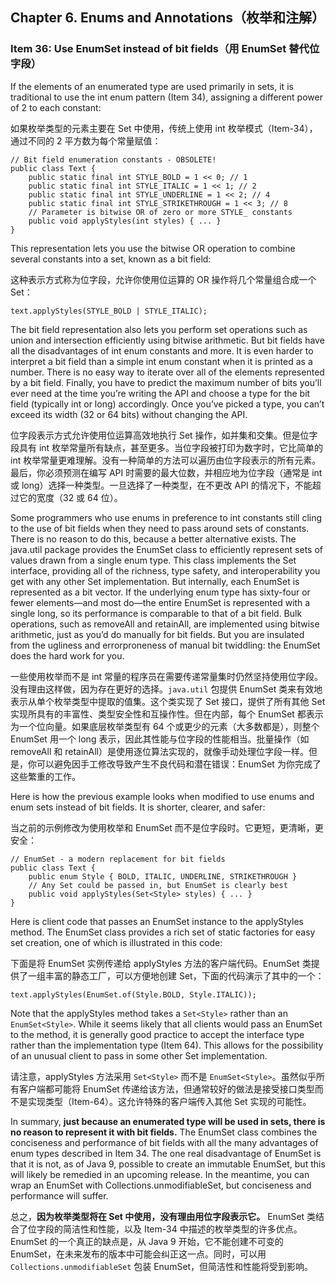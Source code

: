 ## Chapter 6. Enums and Annotations（枚举和注解）

### Item 36: Use EnumSet instead of bit fields（用 EnumSet 替代位字段）

If the elements of an enumerated type are used primarily in sets, it is traditional to use the int enum pattern (Item 34), assigning a different power of 2 to each constant:

如果枚举类型的元素主要在 Set 中使用，传统上使用 int 枚举模式（Item-34），通过不同的 2 平方数为每个常量赋值：

```
// Bit field enumeration constants - OBSOLETE!
public class Text {
    public static final int STYLE_BOLD = 1 << 0; // 1
    public static final int STYLE_ITALIC = 1 << 1; // 2
    public static final int STYLE_UNDERLINE = 1 << 2; // 4
    public static final int STYLE_STRIKETHROUGH = 1 << 3; // 8
    // Parameter is bitwise OR of zero or more STYLE_ constants
    public void applyStyles(int styles) { ... }
}
```

This representation lets you use the bitwise OR operation to combine several constants into a set, known as a bit field:

这种表示方式称为位字段，允许你使用位运算的 OR 操作将几个常量组合成一个 Set：

```
text.applyStyles(STYLE_BOLD | STYLE_ITALIC);
```

The bit field representation also lets you perform set operations such as union and intersection efficiently using bitwise arithmetic. But bit fields have all the disadvantages of int enum constants and more. It is even harder to interpret a bit field than a simple int enum constant when it is printed as a number. There is no easy way to iterate over all of the elements represented by a bit field. Finally, you have to predict the maximum number of bits you’ll ever need at the time you’re writing the API and choose a type for the bit field (typically int or long) accordingly. Once you’ve picked a type, you can’t exceed its width (32 or 64 bits) without changing the API.

位字段表示方式允许使用位运算高效地执行 Set 操作，如并集和交集。但是位字段具有 int 枚举常量所有缺点，甚至更多。当位字段被打印为数字时，它比简单的 int 枚举常量更难理解。没有一种简单的方法可以遍历由位字段表示的所有元素。最后，你必须预测在编写 API 时需要的最大位数，并相应地为位字段（通常是 int 或 long）选择一种类型。一旦选择了一种类型，在不更改 API 的情况下，不能超过它的宽度（32 或 64 位）。

Some programmers who use enums in preference to int constants still cling to the use of bit fields when they need to pass around sets of constants. There is no reason to do this, because a better alternative exists. The java.util package provides the EnumSet class to efficiently represent sets of values drawn from a single enum type. This class implements the Set interface, providing all of the richness, type safety, and interoperability you get with any other Set implementation. But internally, each EnumSet is represented as a bit vector. If the underlying enum type has sixty-four or fewer elements—and most do—the entire EnumSet is represented with a single long, so its performance is comparable to that of a bit field. Bulk operations, such as removeAll and retainAll, are implemented using bitwise arithmetic, just as you’d do manually for bit fields. But you are insulated from the ugliness and errorproneness of manual bit twiddling: the EnumSet does the hard work for you.

一些使用枚举而不是 int 常量的程序员在需要传递常量集时仍然坚持使用位字段。没有理由这样做，因为存在更好的选择。`java.util` 包提供 EnumSet 类来有效地表示从单个枚举类型中提取的值集。这个类实现了 Set 接口，提供了所有其他 Set 实现所具有的丰富性、类型安全性和互操作性。但在内部，每个 EnumSet 都表示为一个位向量。如果底层枚举类型有 64 个或更少的元素（大多数都是），则整个 EnumSet 用一个 long 表示，因此其性能与位字段的性能相当。批量操作（如 removeAll 和 retainAll）是使用逐位算法实现的，就像手动处理位字段一样。但是，你可以避免因手工修改导致产生不良代码和潜在错误：EnumSet 为你完成了这些繁重的工作。

Here is how the previous example looks when modified to use enums and enum sets instead of bit fields. It is shorter, clearer, and safer:

当之前的示例修改为使用枚举和 EnumSet 而不是位字段时。它更短，更清晰，更安全：

```
// EnumSet - a modern replacement for bit fields
public class Text {
    public enum Style { BOLD, ITALIC, UNDERLINE, STRIKETHROUGH }
    // Any Set could be passed in, but EnumSet is clearly best
    public void applyStyles(Set<Style> styles) { ... }
}
```

Here is client code that passes an EnumSet instance to the applyStyles method. The EnumSet class provides a rich set of static factories for easy set creation, one of which is illustrated in this code:

下面是将 EnumSet 实例传递给 applyStyles 方法的客户端代码。EnumSet 类提供了一组丰富的静态工厂，可以方便地创建 Set，下面的代码演示了其中的一个：

```
text.applyStyles(EnumSet.of(Style.BOLD, Style.ITALIC));
```

Note that the applyStyles method takes a `Set<Style>` rather than an `EnumSet<Style>`. While it seems likely that all clients would pass an EnumSet to the method, it is generally good practice to accept the interface type rather than the implementation type (Item 64). This allows for the possibility of an unusual client to pass in some other Set implementation.

请注意，applyStyles 方法采用 `Set<Style>` 而不是 `EnumSet<Style>`。虽然似乎所有客户端都可能将 EnumSet 传递给该方法，但通常较好的做法是接受接口类型而不是实现类型（Item-64）。这允许特殊的客户端传入其他 Set 实现的可能性。

In summary, **just because an enumerated type will be used in sets, there is no reason to represent it with bit fields.** The EnumSet class combines the conciseness and performance of bit fields with all the many advantages of enum types described in Item 34. The one real disadvantage of EnumSet is that it is not, as of Java 9, possible to create an immutable EnumSet, but this will likely be remedied in an upcoming release. In the meantime, you can wrap an EnumSet with Collections.unmodifiableSet, but conciseness and performance will suffer.

总之，**因为枚举类型将在 Set 中使用，没有理由用位字段表示它。** EnumSet 类结合了位字段的简洁性和性能，以及 Item-34 中描述的枚举类型的许多优点。EnumSet 的一个真正的缺点是，从 Java 9 开始，它不能创建不可变的 EnumSet，在未来发布的版本中可能会纠正这一点。同时，可以用 `Collections.unmodifiableSet` 包装 EnumSet，但简洁性和性能将受到影响。
